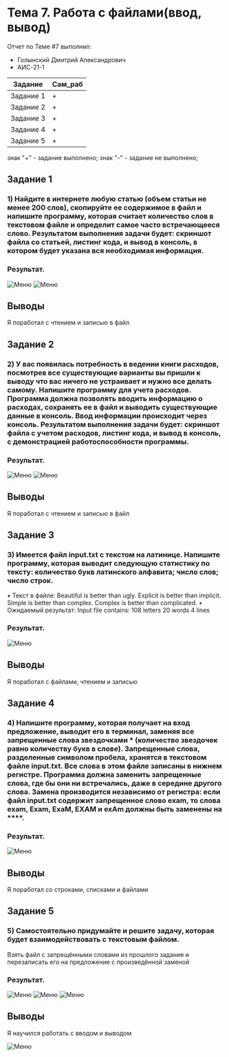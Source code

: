 # Тема 7. Работа с файлами(ввод, вывод)
Отчет по Теме #7 выполнил:
- Голынский Дмитрий Александрович
- АИС-21-1

| Задание | Сам_раб | 
| ------ | ------ | 
| Задание 1 | + |
| Задание 2 | + |
| Задание 3 | + |
| Задание 4 | + |
| Задание 5 | + |

знак "+" - задание выполнено; знак "-" - задание не выполнено;

## Задание 1
### 1)	Найдите в интернете любую статью (объем статьи не менее 200 слов), скопируйте ее содержимое в файл и напишите программу, которая считает количество слов в текстовом файле и определит самое часто встречающееся слово. Результатом выполнения задачи будет: скриншот файла со статьей, листинг кода, и вывод в консоль, в котором будет указана вся необходимая информация.

### Результат.
![Меню](https://github.com/DimaGolyn/SoftwareEngineeringAIS/blob/Тема_7/pic/1.1.jpg)
![Меню](https://github.com/DimaGolyn/SoftwareEngineeringAIS/blob/Тема_7/pic/1.2.jpg)
## Выводы
Я поработал с чтением и записью в файл


## Задание 2
### 2)	У вас появилась потребность в ведении книги расходов, посмотрев все существующие варианты вы пришли к выводу что вас ничего не устраивает и нужно все делать самому. Напишите программу для учета расходов. Программа должна позволять вводить информацию о расходах, сохранять ее в файл и выводить существующие данные в консоль. Ввод информации происходит через консоль. Результатом выполнения задачи будет: скриншот файла с учетом расходов, листинг кода, и вывод в консоль, с демонстрацией работоспособности программы.

### Результат.
![Меню](https://github.com/DimaGolyn/SoftwareEngineeringAIS/blob/Тема_7/pic/2.1.jpg)
![Меню](https://github.com/DimaGolyn/SoftwareEngineeringAIS/blob/Тема_7/pic/2.2.jpg)
## Выводы
Я поработал с чтением и записью в файл


## Задание 3
### 3)	Имеется файл input.txt с текстом на латинице. Напишите программу, которая выводит следующую статистику по тексту: количество букв латинского алфавита; число слов; число строк.
•	Текст в файле: Beautiful is better than ugly. Explicit is better than implicit. Simple is better than complex.
Complex is better than complicated.
•	Ожидаемый результат: Input file contains:
108 letters
20 words
4 lines



### Результат.
![Меню](https://github.com/DimaGolyn/SoftwareEngineeringAIS/blob/Тема_7/pic/3.jpg)
## Выводы
Я поработал с файлами, чтением и записью
  
## Задание 4
### 4)	Напишите программу, которая получает на вход предложение, выводит его в терминал, заменяя все запрещенные слова звездочками * (количество звездочек равно количеству букв в слове). Запрещенные слова, разделенные символом пробела, хранятся в текстовом файле input.txt. Все слова в этом файле записаны в нижнем регистре. Программа должна заменить запрещенные слова, где бы они ни встречались, даже в середине другого слова. Замена производится независимо от регистра: если файл input.txt содержит запрещенное слово exam, то слова exam, Exam, ExaM, EXAM и exAm должны быть заменены на ****.

### Результат.
![Меню](https://github.com/DimaGolyn/SoftwareEngineeringAIS/blob/Тема_7/pic/4.jpg)
## Выводы
Я поработал со строками, списками и файлами


## Задание 5
### 5)	Самостоятельно придумайте и решите задачу, которая будет взаимодействовать с текстовым файлом.
Взять файл с запрещёнными словами из прошлого задания и перезаписать его на предложение с произведённой заменой


### Результат.
![Меню](https://github.com/DimaGolyn/SoftwareEngineeringAIS/blob/Тема_7/pic/5.1.jpg)
![Меню](https://github.com/DimaGolyn/SoftwareEngineeringAIS/blob/Тема_7/pic/5.2.jpg)
![Меню](https://github.com/DimaGolyn/SoftwareEngineeringAIS/blob/Тема_7/pic/5.3.jpg)
## Выводы
Я научился работать с вводом и выводом

![Меню](https://github.com/DimaGolyn/SoftwareEngineeringAIS/blob/Тема_7/pic/6.jpg)

